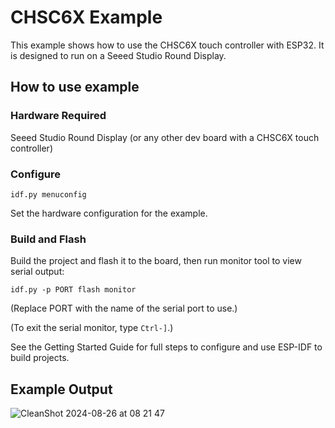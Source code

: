 # CHSC6X Example

This example shows how to use the CHSC6X touch controller with ESP32. It is
designed to run on a Seeed Studio Round Display.

## How to use example

### Hardware Required

Seeed Studio Round Display (or any other dev board with a CHSC6X touch
controller)

### Configure

``` 
idf.py menuconfig
```

Set the hardware configuration for the example.

### Build and Flash

Build the project and flash it to the board, then run monitor tool to view serial output:

```
idf.py -p PORT flash monitor
```

(Replace PORT with the name of the serial port to use.)

(To exit the serial monitor, type ``Ctrl-]``.)

See the Getting Started Guide for full steps to configure and use ESP-IDF to build projects.

## Example Output

![CleanShot 2024-08-26 at 08 21 47](https://github.com/user-attachments/assets/44ed3371-0c8f-44d1-992d-01ee1c983efc)
